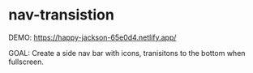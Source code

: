 # nav-transistion

DEMO: https://happy-jackson-65e0d4.netlify.app/

GOAL: Create a side nav bar with icons, tranisitons to the bottom when fullscreen.
